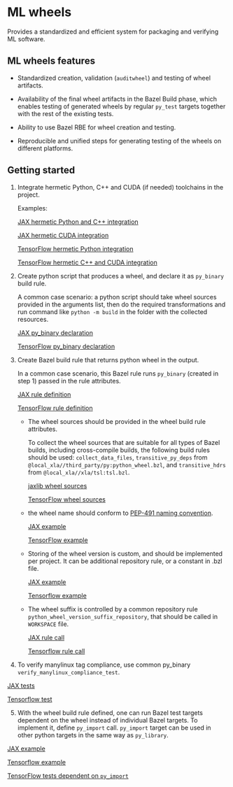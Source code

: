 # ML wheels

Provides a standardized and efficient system for packaging and verifying ML
software.

## ML wheels features

- Standardized creation, validation (`auditwheel`) and testing of wheel
  artifacts.

- Availability of the final wheel artifacts in the Bazel Build phase, which
  enables testing of generated wheels by regular `py_test` targets
  together with the rest of the existing tests.

- Ability to use Bazel RBE for wheel creation and testing.

- Reproducible and unified steps for generating testing of the wheels on
  different platforms.

## Getting started

1. Integrate hermetic Python, C++ and CUDA (if needed) toolchains in the
   project.

   Examples:

   [JAX hermetic Python and C++ integration](https://github.com/jax-ml/jax/blob/006b2904720bf029cb4298ab963f8f50438e79df/WORKSPACE#L16-L84)

   [JAX hermetic CUDA integration](https://github.com/jax-ml/jax/blob/006b2904720bf029cb4298ab963f8f50438e79df/WORKSPACE#L131-L196)

   [TensorFlow hermetic Python integration](https://github.com/tensorflow/tensorflow/blob/5feca557408c3552494c4db03a02b36f9817bd37/WORKSPACE#L32-L67)

   [TensorFlow hermetic C++ and CUDA integration](https://github.com/tensorflow/tensorflow/blob/5feca557408c3552494c4db03a02b36f9817bd37/WORKSPACE#L94-L170)

2. Create python script that produces a wheel, and declare it as `py_binary`
   build rule.

   A common case scenario: a python script should take wheel sources provided in
   the arguments list, then do the required transformations and run command like
   `python -m build` in the folder with the collected resources.

   [JAX py_binary declaration](https://github.com/jax-ml/jax/blob/006b2904720bf029cb4298ab963f8f50438e79df/jaxlib/tools/BUILD.bazel#L230-L241)

   [TensorFlow py_binary declaration](https://github.com/tensorflow/tensorflow/blob/5feca557408c3552494c4db03a02b36f9817bd37/tensorflow/tools/pip_package/BUILD#L242-L253)

3. Create Bazel build rule that returns python wheel in the output.

   In a common case scenario, this Bazel rule runs `py_binary` (created in
   step 1) passed in the rule attributes.

   [JAX rule definition](https://github.com/tensorflow/tensorflow/blob/5feca557408c3552494c4db03a02b36f9817bd37/tensorflow/tools/pip_package/BUILD#L242-L253)

   [TensorFlow rule definition](https://github.com/tensorflow/tensorflow/blob/5feca557408c3552494c4db03a02b36f9817bd37/tensorflow/tools/pip_package/utils/tf_wheel.bzl#L137-L154)

   - The wheel sources should be provided in the wheel build rule attributes.

     To collect the wheel sources that are suitable for all types of Bazel
     builds, including cross-compile builds, the following build rules should be
     used: `collect_data_files`, `transitive_py_deps` from
     `@local_xla//third_party/py:python_wheel.bzl`, and `transitive_hdrs` from
     `@local_xla//xla/tsl:tsl.bzl`.

     [jaxlib wheel sources](https://github.com/jax-ml/jax/blob/006b2904720bf029cb4298ab963f8f50438e79df/jaxlib/tools/BUILD.bazel#L243-L265)

     [TensorFlow wheel sources](https://github.com/tensorflow/tensorflow/blob/5feca557408c3552494c4db03a02b36f9817bd37/tensorflow/tools/pip_package/BUILD#L312-L367)

   - the wheel name should conform to
     [PEP-491 naming convention](https://peps.python.org/pep-0491/#file-name-convention).

     [JAX example](https://github.com/jax-ml/jax/blob/006b2904720bf029cb4298ab963f8f50438e79df/jaxlib/jax.bzl#L326-L348)

     [TensorFlow example](https://github.com/tensorflow/tensorflow/blob/5feca557408c3552494c4db03a02b36f9817bd37/tensorflow/tools/pip_package/utils/tf_wheel.bzl#L56-L69)

   - Storing of the wheel version is custom, and should be implemented per
     project. It can be additional repository rule, or a constant in .bzl file.

     [JAX example](https://github.com/jax-ml/jax/blob/006b2904720bf029cb4298ab963f8f50438e79df/WORKSPACE#L108-L114)

     [Tensorflow example](https://github.com/tensorflow/tensorflow/blob/5feca557408c3552494c4db03a02b36f9817bd37/tensorflow/tf_version.bzl#L11)

   - The wheel suffix is controlled by a common repository rule
     `python_wheel_version_suffix_repository`, that should be called in
     `WORKSPACE` file.

     [JAX rule call](https://github.com/jax-ml/jax/blob/006b2904720bf029cb4298ab963f8f50438e79df/WORKSPACE#L127-L129)

     [Tensorflow rule call](https://github.com/tensorflow/tensorflow/blob/5feca557408c3552494c4db03a02b36f9817bd37/WORKSPACE#L92)

4. To verify manylinux tag compliance, use common py_binary
  `verify_manylinux_compliance_test`.

  [JAX tests](https://github.com/jax-ml/jax/blob/006b2904720bf029cb4298ab963f8f50438e79df/jaxlib/tools/BUILD.bazel#L626-L668)

  [Tensorflow test](https://github.com/tensorflow/tensorflow/blob/5feca557408c3552494c4db03a02b36f9817bd37/tensorflow/tools/pip_package/BUILD#L441-L450)

5. With the wheel build rule defined, one can run Bazel test targets dependent
  on the wheel instead of individual Bazel targets. To implement it, define
  `py_import` call. `py_import` target can be used in other python targets in
  the same way as `py_library`.

  [JAX example](https://github.com/jax-ml/jax/blob/006b2904720bf029cb4298ab963f8f50438e79df/jaxlib/tools/BUILD.bazel#L542-L570)

  [Tensorflow example](https://github.com/tensorflow/tensorflow/blob/5feca557408c3552494c4db03a02b36f9817bd37/tensorflow/tools/pip_package/BUILD#L452-L485)

  [TensorFlow tests dependent on `py_import`](https://github.com/tensorflow/tensorflow/blob/5feca557408c3552494c4db03a02b36f9817bd37/tensorflow/tools/pip_package/BUILD#L411-L439)

